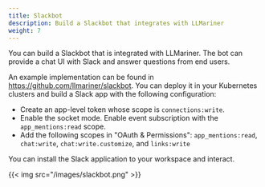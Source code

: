 ```yaml
---
title: Slackbot
description: Build a Slackbot that integrates with LLMariner
weight: 7
---
```


You can build a Slackbot that is integrated with LLMariner. The bot can provide a chat UI with Slack
and answer questions from end users.

An example implementation can be found in https://github.com/llmariner/slackbot. You can deploy it in your
Kubernetes clusters and build a Slack app with the following configuration:

- Create an app-level token whose scope is `connections:write`.
- Enable the socket mode. Enable event subscription with the `app_mentions:read` scope.
- Add the following scopes in "OAuth & Permissions": `app_mentions:read`, `chat:write`, `chat:write.customize`, and `links:write`

You can install the Slack application to your workspace and interact.

{{< img src="/images/slackbot.png" >}}
